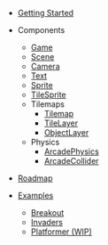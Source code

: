 - [Getting Started](getting-started)
- Components

  - [Game](components/game)
  - [Scene](components/scene)
  - [Camera](components/camera)
  - [Text](components/text)
  - [Sprite](components/sprite)
  - [TileSprite](components/tile-sprite)
  - Tilemaps
    - [Tilemap](components/tilemap)
    - [TileLayer](components/tile-layer)
    - [ObjectLayer](components/object-layer)
  - Physics
    - [ArcadePhysics](components/arcade-physics)
    - [ArcadeCollider](components/arcade-collider)

- [Roadmap](roadmap)
- [Examples](https://github.com/mattjennings/svelte-phaser/tree/master/examples)
  - [Breakout](https://svelte-phaser.com/examples/breakout/)
  - [Invaders](https://svelte-phaser.com/examples/invaders/)
  - [Platformer (WIP)](https://svelte-phaser.com/examples/platformer/)
